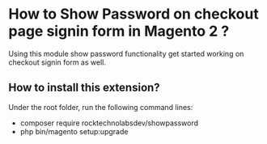 # How to Show Password on checkout page signin form in Magento 2 ?
Using this module show password functionality get started working on checkout signin form as well.

## How to install this extension?

Under the root folder, run the following command lines:

- composer require rocktechnolabsdev/showpassword
- php bin/magento setup:upgrade
